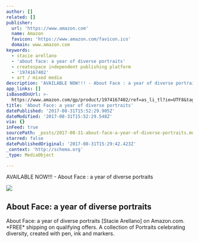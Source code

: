 ```yaml
---
author: []
related: []
publisher:
  url: 'https://www.amazon.com'
  name: Amazon
  favicon: 'https://www.amazon.com/favicon.ico'
  domain: www.amazon.com
keywords:
  - stacie arellano
  - 'about face: a year of diverse portraits'
  - createspace independent publishing platform
  - '1974167402'
  - art / mixed media
description: 'AVAILABLE NOW!!! - About Face : a year of diverse portraits'
app_links: []
isBasedOnUrl: >-
  https://www.amazon.com/gp/product/1974167402/ref=as_li_tl?ie=UTF8&tag=quixotica&camp=1789&creative=9325&linkCode=as2&creativeASIN=1974167402&linkId=6a2fbd3982955de353931445b9148b7d
title: 'About Face: a year of diverse portraits'
datePublished: '2017-08-31T15:52:29.905Z'
dateModified: '2017-08-31T15:52:29.548Z'
via: {}
inFeed: true
sourcePath: _posts/2017-08-31-about-face-a-year-of-diverse-portraits.md
starred: false
datePublishedOriginal: '2017-08-31T15:29:42.423Z'
_context: 'http://schema.org'
_type: MediaObject

---
```

AVAILABLE NOW!!! - About Face : a year of diverse portraits

<article style=""><img src="https://images-na.ssl-images-amazon.com/images/I/51bVI9qfXHL._SR600%2c315_PIWhiteStrip%2cBottomLeft%2c0%2c35_PIAmznPrime%2cBottomLeft%2c0%2c-5_SCLZZZZZZZ_.jpg" /><h1>About Face: a year of diverse portraits</h1><p>About Face: a year of diverse portraits [Stacie Arellano] on Amazon.com. *FREE* shipping on qualifying offers. A collection of Portraits celebrating diversity, created with pen, ink and markers.</p></article>